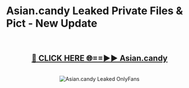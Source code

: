 # Asian.candy Leaked Private Files & Pict - New Update
<br>
<div align="center">
<h2><a href="https://mediafilles.blogspot.com/?title=Asian.candy" rel="nofollow">🔴 CLICK HERE 🌐==►► Asian.candy</a></h2>
<br>
<a href="https://mediafilles.blogspot.com/?title=Asian.candy" rel="nofollow" data-target="animated-image.originalLink"><img src="https://i.ibb.co.com/WyWwxjT/player-gif2.gif" alt="Asian.candy Leaked OnlyFans" style="max-width: 100%; display: inline-block;" data-target="animated-image.originalImage"></a>
</div>
<br>